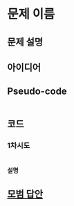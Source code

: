 # 문제 이름

## 문제 설명

## 아이디어

## Pseudo-code

```

```

## 코드

### 1차시도

```python

```

#### 설명

## [모범 답안](https://github.com/ndb796/python-for-coding-test/blob/master/10/7.py)

```python

```